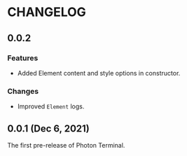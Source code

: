 # CHANGELOG

## 0.0.2

### Features

- Added Element content and style options in constructor.

### Changes

- Improved `Element` logs.

## 0.0.1 (Dec 6, 2021)

The first pre-release of Photon Terminal.
